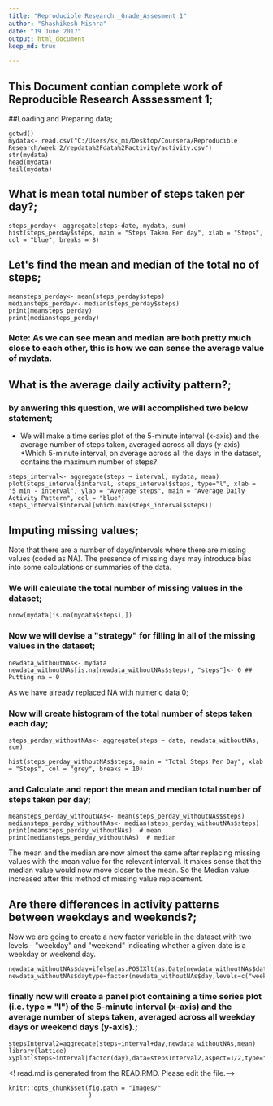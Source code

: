 ```yaml
---
title: "Reproducible Research _Grade_Assesment 1"
author: "Shashikesh Mishra"
date: "19 June 2017"
output: html_document
keep_md: true

---
```

## This Document contian complete work of Reproducible Research Asssessment 1;

##Loading and Preparing data;

```{r}
getwd()
mydata<- read.csv("C:/Users/sk_mi/Desktop/Coursera/Reproducible Research/week 2/repdata%2Fdata%2Factivity/activity.csv")
str(mydata)
head(mydata)
tail(mydata)
```

## What is mean total number of steps taken per day?;

```{r}
steps_perday<- aggregate(steps~date, mydata, sum)
hist(steps_perday$steps, main = "Steps Taken Per day", xlab = "Steps", col = "blue", breaks = 8)
```

## Let's find the mean and median of the total no of steps;

```{r}
meansteps_perday<- mean(steps_perday$steps)
mediansteps_perday<- median(steps_perday$steps)
print(meansteps_perday)
print(mediansteps_perday)
```
### Note: As we can see mean and median are both pretty much close to each other, this is how we can sense the average value of mydata.

## What is the average daily activity pattern?;
### by anwering this question, we will accomplished two below statement;
* We will make a time series plot of the 5-minute interval (x-axis) and the average number of steps taken, averaged across all days (y-axis)
*Which 5-minute interval, on average across all the days in the dataset, contains the maximum number of steps?

```{r}
steps_interval<- aggregate(steps ~ interval, mydata, mean)
plot(steps_interval$interval, steps_interval$steps, type="l", xlab = "5 min - interval", ylab = "Average steps", main = "Average Daily Activity Pattern", col = "blue")
steps_interval$interval[which.max(steps_interval$steps)]
```

##  Imputing missing values;
Note that there are a number of days/intervals where there are missing values (coded as NA). The presence of missing days may introduce bias into some calculations or summaries of the data.

### We will calculate the total number of missing values in the dataset;
```{r}
nrow(mydata[is.na(mydata$steps),])
```

### Now we will devise a "strategy" for filling in all of the missing values in the dataset;
```{r}
newdata_withoutNAs<- mydata
newdata_withoutNAs[is.na(newdata_withoutNAs$steps), "steps"]<- 0 ## Putting na = 0
```

As we have already replaced NA with numeric data 0;

### Now will create histogram of the total number of steps taken each day;

```{r}
steps_perday_withoutNAs<- aggregate(steps ~ date, newdata_withoutNAs, sum)

hist(steps_perday_withoutNAs$steps, main = "Total Steps Per Day", xlab = "Steps", col = "grey", breaks = 10)
```

### and Calculate and report the mean and median total number of steps taken per day;

```{r}
meansteps_perday_withoutNAs<- mean(steps_perday_withoutNAs$steps)
mediansteps_perday_withoutNAs<- median(steps_perday_withoutNAs$steps)
print(meansteps_perday_withoutNAs)  # mean
print(mediansteps_perday_withoutNAs)  # median
```

The mean and the median are now almost the same after replacing missing values with the mean value for the relevant interval. It makes sense that the median value would now move closer to the mean. So the Median value increased after this method of missing value replacement.

##  Are there differences in activity patterns between weekdays and weekends?;
Now we are going to create a new factor variable in the dataset with two levels - "weekday" and "weekend" indicating whether a given date is a weekday or weekend day.

```{r}
newdata_withoutNAs$day=ifelse(as.POSIXlt(as.Date(newdata_withoutNAs$date))$wday%%6==0,"weekend","weekday")
newdata_withoutNAs$daytype=factor(newdata_withoutNAs$day,levels=c("weekday","weekend"))
```

### finally now will create a panel plot containing a time series plot (i.e. type = "l") of the 5-minute interval (x-axis) and the average number of steps taken, averaged across all weekday days or weekend days (y-axis).;

```{r}
stepsInterval2=aggregate(steps~interval+day,newdata_withoutNAs,mean)
library(lattice)
xyplot(steps~interval|factor(day),data=stepsInterval2,aspect=1/2,type="l")
```

<! read.md is generated from the READ.RMD. Please edit the file.-->

```{r opts, echo=TRUE}
knitr::opts_chunk$set(fig.path = "Images/"
                      )
```


